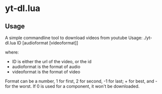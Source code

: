 yt-dl.lua
=========

Usage
-----

A simple commandline tool to download videos from youtube
Usage: ./yt-dl.lua ID [audioformat [videoformat]]

where:
* ID is either the url of the video, or the id
* audioformat is the format of audio
* videoformat is the format of video

Format can be a number, 1 for first, 2 for second, -1 for last; + for best, and - for the worst. If 0 is used for a component, it won't be downloaded.
